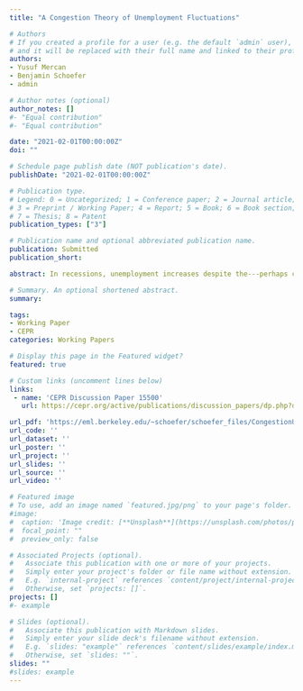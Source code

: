 ```yaml
---
title: "A Congestion Theory of Unemployment Fluctuations"

# Authors
# If you created a profile for a user (e.g. the default `admin` user), write the username (folder name) here
# and it will be replaced with their full name and linked to their profile.
authors:
- Yusuf Mercan
- Benjamin Schoefer
- admin

# Author notes (optional)
author_notes: []
#- "Equal contribution"
#- "Equal contribution"

date: "2021-02-01T00:00:00Z"
doi: ""

# Schedule page publish date (NOT publication's date).
publishDate: "2021-02-01T00:00:00Z"

# Publication type.
# Legend: 0 = Uncategorized; 1 = Conference paper; 2 = Journal article;
# 3 = Preprint / Working Paper; 4 = Report; 5 = Book; 6 = Book section;
# 7 = Thesis; 8 = Patent
publication_types: ["3"]

# Publication name and optional abbreviated publication name.
publication: Submitted
publication_short:

abstract: In recessions, unemployment increases despite the---perhaps counterintuitive---fact that the number of unemployed workers finding jobs *expands*. We propose a theory of unemployment fluctuations resting on this countercyclicality of gross flows from unemployment into employment. In recessions, the abundance of new hires “congests” the jobs the unemployed fill---diminishing their marginal product and discouraging further job creation. Countercyclical congestion explains 30–40% of US unemployment fluctuations. Additionally, it explains the excess procyclicality of new hires’ wages, the cyclical labor wedge, the large earnings losses from job displacement and from graduating during recessions, and the insensitivity of unemployment to policies such as unemployment insurance.

# Summary. An optional shortened abstract.
summary:

tags:
- Working Paper
- CEPR
categories: Working Papers

# Display this page in the Featured widget?
featured: true

# Custom links (uncomment lines below)
links:
 - name: 'CEPR Discussion Paper 15500'
   url: https://cepr.org/active/publications/discussion_papers/dp.php?dpno=15500

url_pdf: 'https://eml.berkeley.edu/~schoefer/schoefer_files/CongestionUnemployment_Feb2021.pdf'
url_code: ''
url_dataset: ''
url_poster: ''
url_project: ''
url_slides: ''
url_source: ''
url_video: ''

# Featured image
# To use, add an image named `featured.jpg/png` to your page's folder.
#image:
#  caption: 'Image credit: [**Unsplash**](https://unsplash.com/photos/pLCdAaMFLTE)'
#  focal_point: ""
#  preview_only: false

# Associated Projects (optional).
#   Associate this publication with one or more of your projects.
#   Simply enter your project's folder or file name without extension.
#   E.g. `internal-project` references `content/project/internal-project/index.md`.
#   Otherwise, set `projects: []`.
projects: []
#- example

# Slides (optional).
#   Associate this publication with Markdown slides.
#   Simply enter your slide deck's filename without extension.
#   E.g. `slides: "example"` references `content/slides/example/index.md`.
#   Otherwise, set `slides: ""`.
slides: ""
#slides: example
---
```

